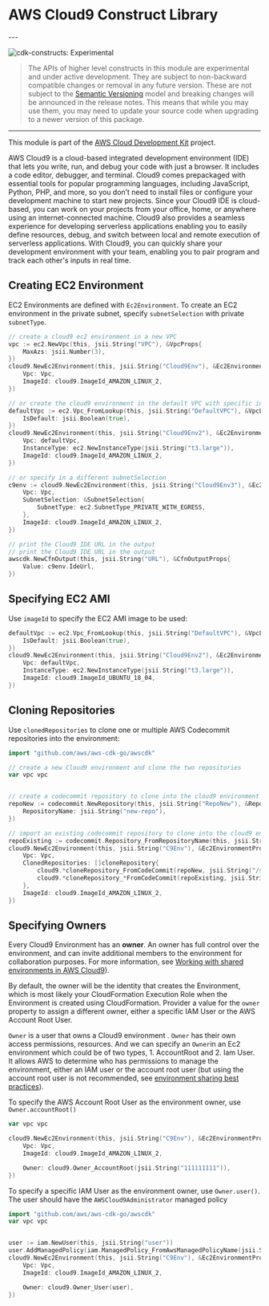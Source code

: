 # AWS Cloud9 Construct Library

<!--BEGIN STABILITY BANNER-->---


![cdk-constructs: Experimental](https://img.shields.io/badge/cdk--constructs-experimental-important.svg?style=for-the-badge)

> The APIs of higher level constructs in this module are experimental and under active development.
> They are subject to non-backward compatible changes or removal in any future version. These are
> not subject to the [Semantic Versioning](https://semver.org/) model and breaking changes will be
> announced in the release notes. This means that while you may use them, you may need to update
> your source code when upgrading to a newer version of this package.

---
<!--END STABILITY BANNER-->

This module is part of the [AWS Cloud Development Kit](https://github.com/aws/aws-cdk) project.

AWS Cloud9 is a cloud-based integrated development environment (IDE) that lets you write, run, and debug your code with just a
browser. It includes a code editor, debugger, and terminal. Cloud9 comes prepackaged with essential tools for popular
programming languages, including JavaScript, Python, PHP, and more, so you don’t need to install files or configure your
development machine to start new projects. Since your Cloud9 IDE is cloud-based, you can work on your projects from your
office, home, or anywhere using an internet-connected machine. Cloud9 also provides a seamless experience for developing
serverless applications enabling you to easily define resources, debug, and switch between local and remote execution of
serverless applications. With Cloud9, you can quickly share your development environment with your team, enabling you to pair
program and track each other's inputs in real time.

## Creating EC2 Environment

EC2 Environments are defined with `Ec2Environment`. To create an EC2 environment in the private subnet, specify
`subnetSelection` with private `subnetType`.

```go
// create a cloud9 ec2 environment in a new VPC
vpc := ec2.NewVpc(this, jsii.String("VPC"), &VpcProps{
	MaxAzs: jsii.Number(3),
})
cloud9.NewEc2Environment(this, jsii.String("Cloud9Env"), &Ec2EnvironmentProps{
	Vpc: Vpc,
	ImageId: cloud9.ImageId_AMAZON_LINUX_2,
})

// or create the cloud9 environment in the default VPC with specific instanceType
defaultVpc := ec2.Vpc_FromLookup(this, jsii.String("DefaultVPC"), &VpcLookupOptions{
	IsDefault: jsii.Boolean(true),
})
cloud9.NewEc2Environment(this, jsii.String("Cloud9Env2"), &Ec2EnvironmentProps{
	Vpc: defaultVpc,
	InstanceType: ec2.NewInstanceType(jsii.String("t3.large")),
	ImageId: cloud9.ImageId_AMAZON_LINUX_2,
})

// or specify in a different subnetSelection
c9env := cloud9.NewEc2Environment(this, jsii.String("Cloud9Env3"), &Ec2EnvironmentProps{
	Vpc: Vpc,
	SubnetSelection: &SubnetSelection{
		SubnetType: ec2.SubnetType_PRIVATE_WITH_EGRESS,
	},
	ImageId: cloud9.ImageId_AMAZON_LINUX_2,
})

// print the Cloud9 IDE URL in the output
// print the Cloud9 IDE URL in the output
awscdk.NewCfnOutput(this, jsii.String("URL"), &CfnOutputProps{
	Value: c9env.IdeUrl,
})
```

## Specifying EC2 AMI

Use `imageId` to specify the EC2 AMI image to be used:

```go
defaultVpc := ec2.Vpc_FromLookup(this, jsii.String("DefaultVPC"), &VpcLookupOptions{
	IsDefault: jsii.Boolean(true),
})
cloud9.NewEc2Environment(this, jsii.String("Cloud9Env2"), &Ec2EnvironmentProps{
	Vpc: defaultVpc,
	InstanceType: ec2.NewInstanceType(jsii.String("t3.large")),
	ImageId: cloud9.ImageId_UBUNTU_18_04,
})
```

## Cloning Repositories

Use `clonedRepositories` to clone one or multiple AWS Codecommit repositories into the environment:

```go
import "github.com/aws/aws-cdk-go/awscdk"

// create a new Cloud9 environment and clone the two repositories
var vpc vpc


// create a codecommit repository to clone into the cloud9 environment
repoNew := codecommit.NewRepository(this, jsii.String("RepoNew"), &RepositoryProps{
	RepositoryName: jsii.String("new-repo"),
})

// import an existing codecommit repository to clone into the cloud9 environment
repoExisting := codecommit.Repository_FromRepositoryName(this, jsii.String("RepoExisting"), jsii.String("existing-repo"))
cloud9.NewEc2Environment(this, jsii.String("C9Env"), &Ec2EnvironmentProps{
	Vpc: Vpc,
	ClonedRepositories: []cloneRepository{
		cloud9.*cloneRepository_FromCodeCommit(repoNew, jsii.String("/src/new-repo")),
		cloud9.*cloneRepository_*FromCodeCommit(repoExisting, jsii.String("/src/existing-repo")),
	},
	ImageId: cloud9.ImageId_AMAZON_LINUX_2,
})
```

## Specifying Owners

Every Cloud9 Environment has an **owner**. An owner has full control over the environment, and can invite additional members to the environment for collaboration purposes. For more information, see [Working with shared environments in AWS Cloud9](https://docs.aws.amazon.com/cloud9/latest/user-guide/share-environment.html)).

By default, the owner will be the identity that creates the Environment, which is most likely your CloudFormation Execution Role when the Environment is created using CloudFormation. Provider a value for the `owner` property to assign a different owner, either a specific IAM User or the AWS Account Root User.

`Owner` is a user that owns a Cloud9 environment . `Owner` has their own access permissions, resources. And we can specify an `Owner`in an Ec2 environment which could be of two types, 1. AccountRoot and 2. Iam User. It allows AWS to determine who has permissions to manage the environment, either an IAM user or the account root user (but using the account root user is not recommended, see [environment sharing best practices](https://docs.aws.amazon.com/cloud9/latest/user-guide/share-environment.html#share-environment-best-practices)).

To specify the AWS Account Root User as the environment owner, use `Owner.accountRoot()`

```go
var vpc vpc

cloud9.NewEc2Environment(this, jsii.String("C9Env"), &Ec2EnvironmentProps{
	Vpc: Vpc,
	ImageId: cloud9.ImageId_AMAZON_LINUX_2,

	Owner: cloud9.Owner_AccountRoot(jsii.String("111111111")),
})
```

To specify a specific IAM User as the environment owner, use `Owner.user()`. The user should have the `AWSCloud9Administrator` managed policy

```go
import "github.com/aws/aws-cdk-go/awscdk"
var vpc vpc


user := iam.NewUser(this, jsii.String("user"))
user.AddManagedPolicy(iam.ManagedPolicy_FromAwsManagedPolicyName(jsii.String("AWSCloud9Administrator")))
cloud9.NewEc2Environment(this, jsii.String("C9Env"), &Ec2EnvironmentProps{
	Vpc: Vpc,
	ImageId: cloud9.ImageId_AMAZON_LINUX_2,

	Owner: cloud9.Owner_User(user),
})
```
